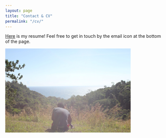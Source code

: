 ```yaml
---
layout: page
title: "Contact & CV"
permalink: "/cv/"
---
```

[Here](CV.pdf) is my resume! Feel free to get in touch by the email icon at the bottom of the page.

<img src="assets/images/Homepage.jpg" alt="Costa Rica" width="400">
